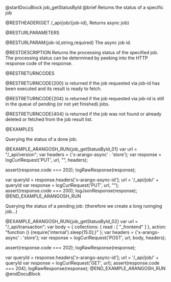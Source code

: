 
@startDocuBlock job_getStatusById
@brief Returns the status of a specific job

@RESTHEADER{GET /_api/job/{job-id}, Returns async job}

@RESTURLPARAMETERS

@RESTURLPARAM{job-id,string,required}
The async job id.

@RESTDESCRIPTION
Returns the processing status of the specified job. The processing status
can be
determined by peeking into the HTTP response code of the response.

@RESTRETURNCODES

@RESTRETURNCODE{200}
is returned if the job requested via job-id has been executed
and its result is ready to fetch.

@RESTRETURNCODE{204}
is returned if the job requested via job-id is still in the queue of pending
(or not yet finished) jobs.

@RESTRETURNCODE{404}
is returned if the job was not found or already deleted or fetched from the
job result list.

@EXAMPLES

Querying the status of a done job:

@EXAMPLE_ARANGOSH_RUN{job_getStatusById_01}
  var url = "/_api/version";
  var headers = {'x-arango-async' : 'store'};
  var response = logCurlRequest('PUT', url, "", headers);

  assert(response.code === 202);
  logRawResponse(response);

  var queryId = response.headers['x-arango-async-id'];
  url = '/_api/job/' + queryId
  var response = logCurlRequest('PUT', url, "");
  assert(response.code === 200);
  logJsonResponse(response);
@END_EXAMPLE_ARANGOSH_RUN

Querying the status of a pending job:
(therefore we create a long runnging job...)

@EXAMPLE_ARANGOSH_RUN{job_getStatusById_02}
  var url = "/_api/transaction";
  var body = {
    collections: {
      read : [ "_frontend" ]
    },
    action: "function () {require('internal').sleep(15.0);}"
  };
  var headers = {'x-arango-async' : 'store'};
  var response = logCurlRequest('POST', url, body, headers);

  assert(response.code === 202);
  logRawResponse(response);

  var queryId = response.headers['x-arango-async-id'];
  url = '/_api/job/' + queryId
  var response = logCurlRequest('GET', url);
  assert(response.code === 204);
  logRawResponse(response);
@END_EXAMPLE_ARANGOSH_RUN
@endDocuBlock

